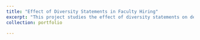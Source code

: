 ```yaml
---
title: "Effect of Diversity Statements in Faculty Hiring"
excerpt: "This project studies the effect of diversity statements on demographics of the hired faculty and educational outcomes of students."
collection: portfolio

---
```



